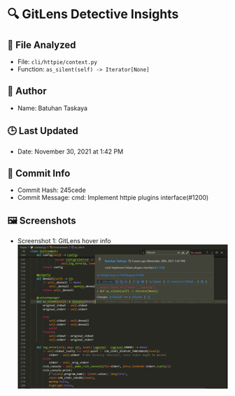 # 🔍 GitLens Detective Insights

## 📄 File Analyzed
- File: `cli/httpie/context.py`
- Function: `as_silent(self) -> Iterator[None]`

## 👤 Author
- Name: Batuhan Taskaya

## 🕒 Last Updated
- Date: November 30, 2021 at 1:42 PM

## 📌 Commit Info
- Commit Hash: 245cede
- Commit Message: cmd: Implement httpie plugins interface(#1200)

## 🖼️ Screenshots
- Screenshot 1: GitLens hover info  
  ![GitLens Hover Screenshot](image.png)